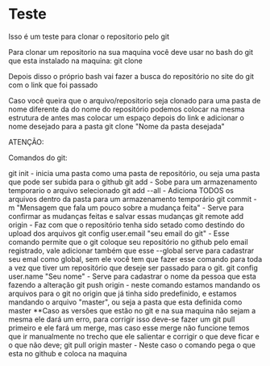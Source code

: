 # Teste

Isso é um teste para clonar o repositorio pelo git



Para clonar um repositorio na sua maquina você deve usar no bash do git que esta instalado na maquina: 
  git clone <!--link do repositorio que deseja ser clonado na maquina-->
  
Depois disso o próprio bash vai fazer a busca do repositório no site do git com o link que foi passado


Caso você queira que o arquivo/repositorio seja clonado para uma pasta de nome diferente da do nome do repositório podemos colocar na mesma estrutura de antes mas colocar um espaço depois do link e adicionar o nome desejado para a pasta
  git clone <!--link do repositorio que deseja ser clonado na maquina--> "Nome da pasta desejada"
  
ATENÇÃO:

Comandos do git:

  git init - inicia uma pasta como uma pasta de repositório, ou seja uma pasta que pode ser subida para o github
  git add <!--Nome do arquivo--> - Sobe para um armazenamento temporario o arquivo selecionado
  git add --all - Adiciona TODOS os arquivos dentro da pasta para um armazenamento temporário
  git commit -m "Mensagem que fala um pouco sobre a mudança feita" - Serve para confirmar as mudanças feitas e salvar essas mudanças
  git remote add origin <!--Link do repositório de destino--> - Faz com que o repositório tenha sido setado como destindo do upload dos arquivos
  git config <!-- --global --> user.email "seu email do git" - Esse comando permite que o git coloque seu repositório no github pelo email registrado, vale adicionar também que esse --global serve para cadastrar seu emal como global, sem ele você tem que fazer esse comando para toda a vez que tiver um repositório que deseje ser passado para o git.
  git config <!-- --global --> user.name "Seu nome" - Serve para cadastrar o nome da pessoa que esta fazendo a alteração
  git push origin <!--master--> - neste comando estamos mandando os arquivos para o git no origin que já tinha sido predefinido, e estamos mandando o arquivo "master", ou seja a pasta que esta definida como master
  **Caso as versões que estão no git e na sua maquina não sejam a mesma ele dará um erro, para corrigir isso deve-se fazer um git pull primeiro e ele fará um merge, mas caso esse merge não funcione temos que ir manualmente no trecho que ele salientar e corrigir o que deve ficar e o que não deve;
  git pull origin master - Neste caso o comando pega o que esta no github e coloca na maquina
